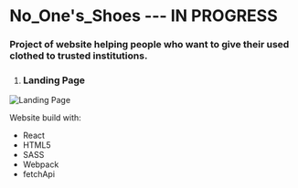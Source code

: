 # No_One's_Shoes     --- IN PROGRESS

### Project of website helping people who want to give their used clothed to trusted institutions.



1) ### Landing Page
 ![Landing Page](https://i.ibb.co/kGpk2Bz/Zrzut-ekranu-z-2020-05-18-12-46-31.png)
 
 
Website build with:
- React
- HTML5
- SASS
- Webpack
- fetchApi
